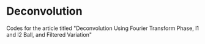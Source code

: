 # Deconvolution
Codes for the article titled "Deconvolution Using Fourier Transform Phase, l1 and l2 Ball, and Filtered Variation"
